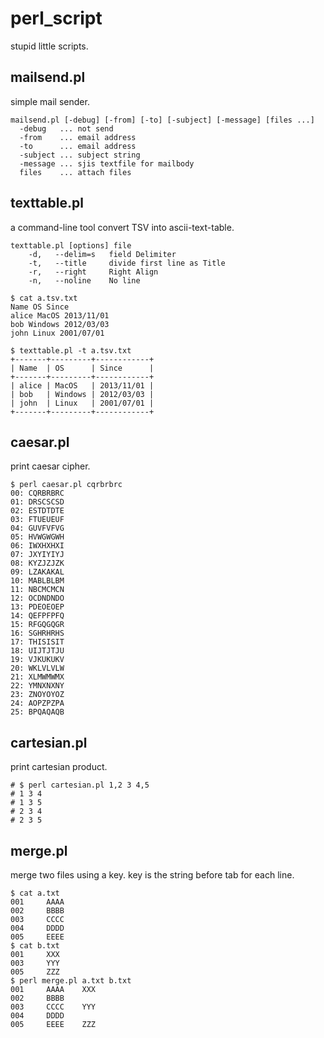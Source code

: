 # perl_script

stupid little scripts.


## mailsend.pl

simple mail sender.

```
mailsend.pl [-debug] [-from] [-to] [-subject] [-message] [files ...]
  -debug   ... not send
  -from    ... email address
  -to      ... email address
  -subject ... subject string
  -message ... sjis textfile for mailbody
  files    ... attach files
```



## texttable.pl

a command-line tool convert TSV into ascii-text-table.

```
texttable.pl [options] file
    -d,   --delim=s   field Delimiter
    -t,   --title     divide first line as Title
    -r,   --right     Right Align
    -n,   --noline    No line
```

```
$ cat a.tsv.txt
Name OS Since
alice MacOS 2013/11/01
bob Windows 2012/03/03
john Linux 2001/07/01

$ texttable.pl -t a.tsv.txt
+-------+---------+------------+
| Name  | OS      | Since      |
+-------+---------+------------+
| alice | MacOS   | 2013/11/01 |
| bob   | Windows | 2012/03/03 |
| john  | Linux   | 2001/07/01 |
+-------+---------+------------+
```



## caesar.pl

print caesar cipher.

```
$ perl caesar.pl cqrbrbrc
00: CQRBRBRC
01: DRSCSCSD
02: ESTDTDTE
03: FTUEUEUF
04: GUVFVFVG
05: HVWGWGWH
06: IWXHXHXI
07: JXYIYIYJ
08: KYZJZJZK
09: LZAKAKAL
10: MABLBLBM
11: NBCMCMCN
12: OCDNDNDO
13: PDEOEOEP
14: QEFPFPFQ
15: RFGQGQGR
16: SGHRHRHS
17: THISISIT
18: UIJTJTJU
19: VJKUKUKV
20: WKLVLVLW
21: XLMWMWMX
22: YMNXNXNY
23: ZNOYOYOZ
24: AOPZPZPA
25: BPQAQAQB
```


## cartesian.pl

print cartesian product.

```
# $ perl cartesian.pl 1,2 3 4,5
# 1 3 4
# 1 3 5
# 2 3 4
# 2 3 5
```


## merge.pl

merge two files using a key. key is the string before tab for each line.

```
$ cat a.txt
001     AAAA
002     BBBB
003     CCCC
004     DDDD
005     EEEE
$ cat b.txt
001     XXX
003     YYY
005     ZZZ
$ perl merge.pl a.txt b.txt
001     AAAA    XXX
002     BBBB
003     CCCC    YYY
004     DDDD
005     EEEE    ZZZ
```


